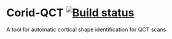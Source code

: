 # Corid-QCT [![Build status](https://cortidqct.visualstudio.com/CortidQCT/_apis/build/status/CortidQCT%20Windows)](https://cortidqct.visualstudio.com/CortidQCT/_build/latest?definitionId=1)
A tool for automatic cortical shape identification for QCT scans
